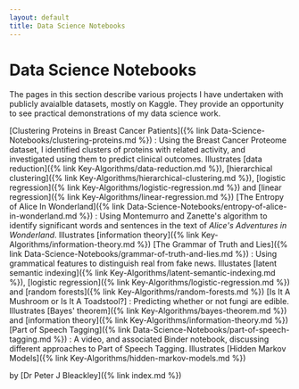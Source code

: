 ```yaml
---
layout: default
title: Data Science Notebooks
---
```


# Data Science Notebooks

The pages in this section describe various projects I have undertaken with publicly avaialble datasets, mostly on Kaggle. They provide an opportunity to see practical demonstrations of my data science work.

[Clustering Proteins in Breast Cancer Patients]({% link Data-Science-Notebooks/clustering-proteins.md %})
: Using the Breast Cancer Proteome dataset, I identified clusters of proteins with related activity, and investigated using them to predict clinical outcomes. Illustrates [data reduction]({% link Key-Algorithms/data-reduction.md %}), [hierarchical clustering]({% link Key-Algorithms/hierarchical-clustering.md %}), [logistic regression]({% link Key-Algorithms/logistic-regression.md %}) and [linear regression]({% link Key-Algorithms/linear-regression.md %})
[The Entropy of Alice In Wonderland]({% link Data-Science-Notebooks/entropy-of-alice-in-wonderland.md %})
: Using Montemurro and Zanette's algorithm to identify significant words and sentences in the text of *Alice's Adventures in Wonderland*. Illustrates [information theory]({% link Key-Algorithms/information-theory.md %})
[The Grammar of Truth and Lies]({% link Data-Science-Notebooks/grammar-of-truth-and-lies.md %})
: Using grammatical features to distinguish real from fake news. Illustates [latent semantic indexing]({% link Key-Algorithms/latent-semantic-indexing.md %}), [logistic regression]({% link Key-Algorithms/logistic-regression.md %}) and [random forests]({% link Key-Algorithms/random-forests.md %})
[Is It A Mushroom or Is It A Toadstool?]
: Predicting whether or not fungi are edible. Illustrates [Bayes' theorem]({% link Key-Algorithms/bayes-theorem.md %}) and [information theory]({% link Key-Algorithms/information-theory.md %})
[Part of Speech Tagging]({% link Data-Science-Notebooks/part-of-speech-tagging.md %})
: A video, and associated Binder notebook, discussing different approaches to Part of Speech Tagging. Illustrates [Hidden Markov Models]({% link Key-Algorithms/hidden-markov-models.md %})

by [Dr Peter J Bleackley]({% link index.md %})



